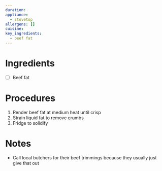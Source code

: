 ```yaml
---
duration: 
appliance:
  - stovetop
allergens: []
cuisine: 
key_ingredients:
  - beef fat
---
```

# Ingredients
- [ ] Beef fat
# Procedures
1. Render beef fat at medium heat until crisp
2. Strain liquid fat to remove crumbs
3. Fridge to solidify
# Notes
- Call local butchers for their beef trimmings because they usually just give that out